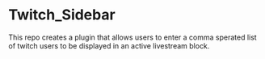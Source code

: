# Twitch_Sidebar

This repo creates a plugin that allows users to enter a comma sperated list of twitch users to be displayed in an active livestream block.